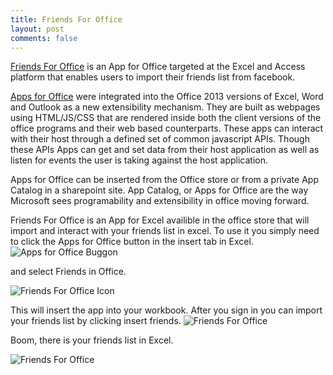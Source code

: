 ```yaml
---
title: Friends For Office
layout: post
comments: false
---
```

[Friends For Office](http://office.microsoft.com/en-us/store/friends-for-office-WA104092366.aspx) is an App for Office targeted at the Excel and Access platform that enables users to import their friends list from facebook. 


[Apps for Office](http://msdn.microsoft.com/en-US/office/dn448457) were integrated into the Office 2013 versions of Excel, Word and Outlook as a new extensibility mechanism. They are built as webpages using HTML/JS/CSS that are rendered inside both the client versions of the office programs and their web based counterparts. These apps can interact with their host through a defined set of common javascript APIs. Though these APIs Apps can get and set data from their host application as well as listen for events the user is taking against the host application. 

Apps for Office can be inserted from the Office store or from a private App Catalog in a sharepoint site. App Catalog, or Apps for Office are the way Microsoft sees programability and extensibility in office moving forward. 

Friends For Office is an App for Excel availible in the office store that will import and interact with your friends list in excel. To use it you simply need to click the Apps for Office button in the insert tab in Excel. 
![Apps for Office Buggon]({{site.url}}/images/AppsForOfficeButton.png)  

and select Friends in Office.  

![Friends For Office Icon]({{site.url}}/images/friendsinofficeicon.png)

This will insert the app into your workbook. After you sign in you can import your friends list by clicking insert friends.
![Friends For Office]({{site.url}}/images/friendsinoffice.png)  

Boom, there is your friends list in Excel. 

![Friends For Office]({{site.url}}/images/friendsinofficelist.png)



